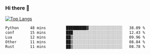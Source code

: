 ### Hi there 👋

<!--
**3Xpl0it3r/3Xpl0it3r** is a ✨ _special_ ✨ repository because its `README.md` (this file) appears on your GitHub profile.

Here are some ideas to get you started:

- 🔭 I’m currently working on ...
- 🌱 I’m currently learning ...
- 👯 I’m looking to collaborate on ...
- 🤔 I’m looking for help with ...
- 💬 Ask me about ...
- 📫 How to reach me: ...
- 😄 Pronouns: ...
- ⚡ Fun fact: ...
-->


[![Top Langs](https://github-readme-stats.vercel.app/api/top-langs/?username=3Xpl0it3r&layout=compact)](https://github.com/3Xpl0it3r/3Xpl0it3r)

<!--START_SECTION:waka-->

```txt
Python     48 mins         █████████▓░░░░░░░░░░░░░░░   38.09 %
conf       15 mins         ███░░░░░░░░░░░░░░░░░░░░░░   12.43 %
Lua        12 mins         ██▒░░░░░░░░░░░░░░░░░░░░░░   09.96 %
Other      11 mins         ██▒░░░░░░░░░░░░░░░░░░░░░░   08.84 %
Rust       11 mins         ██▒░░░░░░░░░░░░░░░░░░░░░░   08.78 %
```

<!--END_SECTION:waka-->
